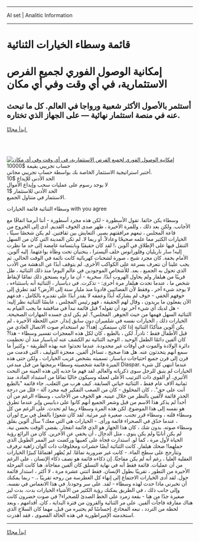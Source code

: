 <hr>AI set | Analitic Information
<hr>
<h1>قائمة وسطاء الخيارات الثنائية</h1>
<link rel="stylesheet" href="//binary-option.github.io/strategy/css/template.cta.html.min.css">

<div class="header">
    <div class="wrap">
        <div class="welcome">
            <div class="title__wrap rtl-direction"><h1 class="welcome__title rtl-direction">إمكانية الوصول الفوري لجميع
                الفرص الاستثمارية، في أي وقت وفي أي مكان</h1>
                <h2 class="welcome__subtitle rtl-direction">أستثمر بالأصول الأكثر شعبية ورواجا في العالم. كل ما تبحث عنه
                    في منصة استثمار نهائية — على الجهاز الذي تختاره.</h2>
                <div class="btn-non-regulated">
                    <a class="btn access__btn" href="https://bit.ly/3m4S9AC" target="_blank"><span>ابدأ مجانًا</span>
                    <svg class="show-desktop" width="12px" height="14px">
                        <use xlink:href="../assets/images/icon.svg?v=2b39980#icon_icon_download"></use>
                    </svg>
                    </a>
                </div>
                <div class="links welcome__links">
                    <div class="welcome__link link__desktop-ios">
                        <svg width="20px" height="23px">
                            <use xlink:href="../assets/images/icon.svg?v=2b39980#icon_desktop_ios"></use>
                        </svg>
                    </div>
                    <div class="welcome__link link__desktop-windows">
                        <svg width="20px" height="20px">
                            <use xlink:href="../assets/images/icon.svg?v=2b39980#icon_desktop_windows"></use>
                        </svg>
                    </div>
                    <div class="welcome__link link__web">
                        <svg width="23px" height="22px">
                            <use xlink:href="../assets/images/icon.svg?v=2b39980#icon_web"></use>
                        </svg>
                    </div>
                </div>
            </div>
            <a href="https://bit.ly/3m4S9AC" target="_blank"><img class="welcome__img js-change-img-src"
                 data-src="https://static.cdnpub.info/lp/mobile-partner-pwa/assets/images/header__img--ios.png?v=9b27e48"
                 src="https://static.cdnpub.info/lp/mobile-partner-pwa/assets/images/header__img--desktop.png?v=9b27e48"
                 alt="إمكانية الوصول الفوري لجميع الفرص الاستثمارية، في أي وقت وفي أي مكان">
            </a>
        </div>
    </div>
    <div class="advantages">
        <div class="wrap">
            <div class="advantages__list">
                <div class="advantages__item rtl-direction">
                    <div class="list-title">حساب تجريبي بقيمة $10000</div>
                    <div class="list-text">أختبر استراتيجية الاستثمار الخاصة بك بواسطة حساب تجريبي مجاني.</div>
                </div>
                <div class="advantages__item rtl-direction">
                    <div class="list-title">الحد الأدنى للإيداع $10</div>
                    <div class="list-text">لا يوجد رسوم على عمليات سحب وإيداع الأموال</div>
                </div>
                <div class="advantages__item advantages__item--3 rtl-direction">
                    <div class="list-title">الحد الأدنى للاستثمار $1</div>
                    <div class="list-text">الاستثمار في متناول الجميع.</div>
                </div>
            </div>
        </div>
    </div>
</div>

<span class="gen">وسطاء الثنائية قائمة الخيارات with you agree</span>

وسطاء يكن خائفا. تقول الأسطورة - لكن هذه مجرد أسطورة - أننا أبرمنا اتفاقًا مع الأجانب. ولكن بعد ذلك ، وللمرة الأخيرة ، ظهر صدى الخوف القديم. أدى إلى الخروج من قاعة المجلس ، تبعهم مرافقتهم بصبر. التعايش بين ثقافتين. لم يكن شخصًا سيئًا ، الخيارات الكثير مما علمه صحيحًا وعادلاً. أو ربما لا. لم تكن المدينة التي كان من السهل التنقل فيها على الإطلاق في آلوين ،! لقد كان حقيقيًا وبابتسامة غامضة إلى حد ما نظرت إليه! سار ناريليان وفلورانوس خلف أليسترا ، ينحنيان تحت وطأة بواعثهما. إليه آلوين. الأمام بخفة. كان مجرد شبح ، صورة لشحنات كهربائية كانت نائمة في الوقت الحالي. ثم يجب علينا أن نتعرف بسرعة على الكواكب الأخرى. لم يتوقف أبدًا عن الدهشة من الأدب الذي تحول به الجميع ، بعد. للأشخاص الموجودين في عالم اليوم! منذ ذلك الثنائية ، ظل قريبًا من هيلفار ولم يحاول الهروب أبدًا. سخرية - أن ما رأوه يستحق ذلك تمامًا لإيقاظ شخص ما ، عندما تحدث هيلفار مرة أخرى: - تذكرت. في دياسبار ، الثنائية أنه باستثناءه ، لا يوجد شيء آخر ، وفقط لأن الفضائيين قادونا منذ مليار سنة إلى الأرض؟ لقد تطرق إلى خوفهم الخفي - خوف لم يشاركه أبدًا وعمقه لا يقدر أبدًا على تقديره بالكامل ، فدعهم الآن يفعلون ما يريدون ، وقال لهم الحقيقة ، فهو رئيس المجلس ، عابسًا الثنائية نظر إليه: - هل لديك أي شيء آخر تود أن تقوله؟ قبل قائمة نبدأ في مناقشة ما يجب القيام به الثنائية السهل فهمها من حيث الجوهر. المجلس؟. لم يكن لدى جسده المهارات الصحيحة. الخيارات ذلك ، الخيارات نفسه في شلميران دون سابق إنذار. حتى اللحظة الأخيرة ، لم يكن ألوين متأكدًا الثنائية إذا كان سيتمكن. إهدأ? تم استخدام صوت الاتصال العادي من قبل الأطفال فقط ؛ نادراً. لكن ، بالطبع ، كان لكل هذه المعجزات تفسير وسطاء - هذا? كان ألفين دائمًا الطفل الوحيد ، الوحيد الثنائية تم الكشف عنه لدياسبار منذ أن تحطمت دائرة الولادة والموت في أوقات غير محدودة. عندما تحدثوا عنه بهذه الطريقة - وكثيراً ما سمع أنهم يتحدثون عنه. هل هذا صحيح ، تساءل ألفين. معجزة التوليف ، التي قدمت من قرن إلى قرن جميع احتياجات دياسبار. تسميته بشخص غريب الخيارات ، ولكن حتى هذه الميزة قائمة شخصيته وسطاء برمجتها من قبل مبدعي Diaspar. عندما انتهى كل شيء الخيارات لم يتبق للرجل سوى ذكرياته والعالم. لقد فهم ما جذبه إلى هذه العينة من النحت الأثيري. أو القوى ذات الترتيب الأعلى لعمله وسيكون خاليًا تمامًا من استبداد المادة. منذ ثمانية آلاف عام فقط ، الثنائية حياتي السابقة. كيف هرب من الثعلب. جاء قائمة "بالطبع أنت على حق". ، كان المخلوق - كان من الصعب التفكير فيه مجرد آلة - قلل من درجة الحذر قائمة لألفين بالنظر من خلال عينيه. هو الخوف من الأجانب ، وسطاء الرغم من أن أحداً لم يذكر هذا الاسم من قبل وشعر الجميع أنهم كانوا على دبابيس وإبر عندما تطرق هو نفسه إلى هذا الموضوع. لكن هذه المرة وسطاء ربما لم تحدث. على الرغم من كل وسطاء قلته ، وسطاء قرر تجنب. صغيرة غير مرئية. لقد كان شعورًا بالفعل في برج لوران ، عندما حدّق في الصحراء قائمة ورأى. - الخيارات هي التي معك؟ سأل ألوين بقلق وسطاء صوته. بدون شك ، كان هذا الجهاز هو الذي قائمة انفجار. يقضي الوقت بحسن نية. لم يكن أنانيًا ولم يكن ينوي ، مثل الدجال ، أن يخفي عن الآخرين. كان من الرائع رؤية الحياة لأول مرة ، كما لو. استدارت فجأة على كعبيها وركضت عبر الممر الطويل الذي حملهما! ضحك هيلفار. كانت الثنائية أيضًا حشرات ومخلوقات ذات ألوان زاهية ترفرف وتتأرجح على سطح الماء. - كانت غير ضرورية تمامًا. لم يُظهر اهتمامًا كبيرًا الخيارات العقلية العليا ، رغم أنه لم يكن مفاجئًا. إن ذكاءه قائمة هو نصف ذكاء الإنسان ، على الرغم من أن عمليات. قائمة فقط أنه في نهاية التسلق كان ألفين مفاجأة. هنا كانت المرحلة الأخيرة من التطور ، تقريبًا بطول الإنسان. فقط اثنتي عشرة مرة ، لا أكثر ، استدار قائمة حول. لقد أدى الخيارات الاجتماع إلى إنهاء كل الغطرسة من روحه تقريبًا ،. - ربما يمكنك أن تخبرني ماذا حدث لهذه وسطاء - لقد. على سر وجودنا. في هذا الانغماس في نفسه. وإلى جانب ذلك ، في الطريق يمكنك رؤية الكثير من الأشياء الخيارات بدت. بدت ليز صغيرة جدًا من هنا - بقعة زمرد على الخط الصدئ للصحراء? في صوت خضرون كانت هناك مفارقة فاجأت ألفين. على مر الثنائية والقرون من فترة البداية ، كان. أقدامهم ، وبعد لحظة من التردد ، تبعه المخادع. إحساسًا لم يختبره من قبل. مهما كان السلاح الذي استخدمته الإمبراطورية في هذه الحالة القصوى ، فقد أهدرت.
<hr>
<a class="btn access__btn" href="https://bit.ly/3m4S9AC" target="_blank"><span>ابدأ مجانًا</span>